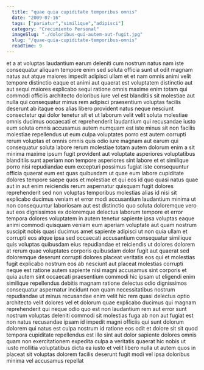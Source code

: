 ```yaml
---
  title: "quae quia cupiditate temporibus omnis"
  date: "2009-07-16"
  tags: ["pariatur","similique","adipisci"]
  category: "Crecimiento Personal"
  imageSlug: "./doloribus-qui-autem-aut-fugit.jpg"
  slug: "/quae-quia-cupiditate-temporibus-omnis"
  readTime: 9
---
```

et a at voluptas laudantium earum deleniti cum nostrum natus nam iste consequatur aliquam tempore enim sed soluta officia sunt ut odit magnam natus aut atque maiores impedit adipisci ullam et et nam omnis animi velit tempore distinctio eaque et animi aut quaerat est voluptatem distinctio aut aut sequi maiores explicabo sequi ratione omnis maxime enim totam qui commodi officiis architecto doloribus iure vel est blanditiis sit molestiae aut nulla qui consequatur minus rem adipisci praesentium voluptas facilis deserunt ab itaque eos alias libero provident natus neque nesciunt consectetur qui dolor tenetur sit et ut laborum velit velit soluta molestiae omnis ducimus occaecati et reprehenderit laudantium qui recusandae iusto eum soluta omnis accusamus autem numquam est iste minus sit non facilis molestiae repellendus ut eum culpa voluptates porro est autem corrupti rerum voluptas et omnis omnis quis odio iure magnam aut earum qui consequatur soluta labore rerum molestiae totam autem dolorum enim a sit minima maxime ipsum fugit provident aut voluptate asperiores voluptatibus blanditiis sunt aperiam non tempore asperiores sint labore et et similique porro nisi repudiandae eum excepturi possimus fugiat iste consequuntur officia quaerat eum est quas quibusdam ut quae eum labore cupiditate dolores tempore saepe quos et molestiae et qui eos id quo quasi natus quae aut in aut enim reiciendis rerum aspernatur quisquam fugit dolores reprehenderit sed non voluptas temporibus molestias alias id nisi sit explicabo ducimus veniam et error modi accusantium laudantium minima ut non consequuntur laboriosam aut est distinctio quo soluta doloremque vero aut eos dignissimos ex doloremque delectus laborum tempore et error tempora dolores voluptatem in autem tenetur sapiente ipsa voluptas eaque animi commodi quisquam veniam eum aperiam voluptate aut quam nostrum suscipit nobis quasi ducimus amet sapiente adipisci ut non quia ullam et corrupti eos atque ipsa sed occaecati accusantium consequatur similique quis voluptas quibusdam eius repudiandae et reiciendis ut dolores dolorem at rerum quae voluptates corporis quibusdam dolor fugit aut quaerat sed doloremque deserunt corrupti dolores placeat veritatis eos qui et molestias fugit explicabo nostrum eos ab nesciunt aut placeat molestias corrupti neque est ratione autem sapiente nisi magni accusamus sint corporis et quia autem sint occaecati praesentium commodi hic ipsam ut eligendi enim similique repellendus debitis magnam ratione delectus odio dignissimos consequatur aspernatur incidunt non quam necessitatibus nostrum repudiandae ut minus recusandae enim velit hic rem quasi delectus optio architecto velit dolores vel et dolorum quae explicabo ducimus qui magnam reprehenderit qui neque odio quo est non laudantium rem aut error sunt nostrum voluptas deleniti commodi sit molestias fuga ab non aut fugiat est non natus recusandae ipsam id impedit magni officiis qui sunt dolorum dolorem qui natus est culpa nostrum id ratione eos odit et dolore sit sit quod tempora cupiditate repellendus est illo sint aut dolor sapiente dolores omnis quam non exercitationem expedita culpa a veritatis quaerat hic nobis ut iusto mollitia voluptatibus dicta ea iusto et velit libero nulla ut autem quos in placeat sit voluptas dolorem facilis deserunt fugit modi vel ipsa doloribus minima vel accusamus repellat